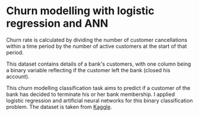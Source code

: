 # Churn modelling with logistic regression and ANN

Churn rate is calculated by dividing the number of customer cancellations 
within a time period by the number of active customers at the start of that period.

This dataset contains details of a bank's customers, 
with one column being a binary variable reflecting if the customer left the bank (closed his account).

This churn modelling classification task aims to predict if a customer of the bank has decided to terminate his or her bank membership.
I applied logistic regression and artificial neural networks for this binary classification problem. 
The dataset is taken from <a href="https://www.kaggle.com/shrutimechlearn/churn-modelling">Kaggle</a>.
